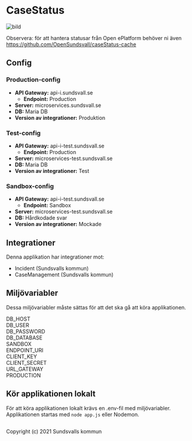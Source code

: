 # CaseStatus

![bild](https://user-images.githubusercontent.com/75727533/158754187-05e6f387-1c35-48a7-9601-aa0271048f1d.png)

Observera: för att hantera statusar från Open ePlatform behöver ni även https://github.com/OpenSundsvall/caseStatus-cache
## Config

### Production-config

- **API Gateway:**                  api-i.sundsvall.se
  - **Endpoint:**                   Production
- **Server:**                       microservices.sundsvall.se
- **DB:**                           Maria DB
- **Version av integrationer:**     Produktion

### Test-config

- **API Gateway:**                  api-i-test.sundsvall.se
  - **Endpoint:**                   Production
- **Server:**                       microservices-test.sundsvall.se
- **DB:**                           Maria DB
- **Version av integrationer:**     Test

### Sandbox-config

- **API Gateway:**                  api-i-test.sundsvall.se
  - **Endpoint:**                   Sandbox
- **Server:**                       microservices-test.sundsvall.se
- **DB:**                           Hårdkodade svar
- **Version av integrationer:**     Mockade

## Integrationer

Denna applikation har integrationer mot:

* Incident (Sundsvalls kommun)
* CaseManagement (Sundsvalls kommun)

## Miljövariabler

Dessa miljövariabler måste sättas för att det ska gå att köra applikationen.

DB_HOST<br>
DB_USER<br>
DB_PASSWORD<br>
DB_DATABASE<br>
SANDBOX<br>
ENDPOINT_URI<br>
CLIENT_KEY<br>
CLIENT_SECRET<br>
URL_GATEWAY<br>
PRODUCTION<br>

## Kör applikationen lokalt

För att köra applikationen lokalt krävs en .env-fil med miljövariabler. Applikationen startas med `node app.js` eller Nodemon.

## 
Copyright (c) 2021 Sundsvalls kommun

